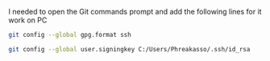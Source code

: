 I needed to open the Git commands prompt and add the following lines for it work on PC

 ```bash
git config --global gpg.format ssh
```


```bash
git config --global user.signingkey C:/Users/Phreakasso/.ssh/id_rsa
```



